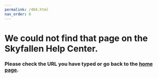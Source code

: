 ```yaml
---
permalink: /404.html
nav_order: 0
---
```


# We could not find that page on the Skyfallen Help Center.
### Please check the URL you have typed or go back to the [home page](https://help.skyfallen.org).
